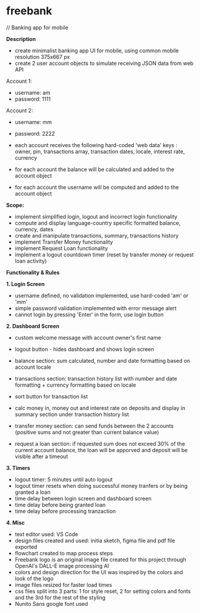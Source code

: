 # freebank
// Banking app for mobile


**Description**
- create minimalist banking app UI for mobile, using common mobile resolution 375x667 px
- create 2 user account objects to simulate receiving JSON data from web API

Account 1:
- username: am
- password: 1111

Account 2:
- username: mm
- password: 2222

- each account receives the following hard-coded 'web data' keys : owner, pin, transactions array, transaction dates, locale, interest rate, currency
- for each account the balance will be calculated and added to the account object
- for each account the username will be computed and added to the account object


**Scope:**
- implement simplified login, logout and incorrect login functionality
- compute and display language-country specific formatted balance, currency, dates
- create and manipulate transactions, summary, transactions history
- implement Transfer Money functionality
- implement Request Loan functionality
- implement a logout countdown timer (reset by transfer money or request loan activity)


**Functionality & Rules**

**1. Login Screen**
- username defined, no validation implemented, use hard-coded 'am' or 'mm'
- simple password validation implemented with error message alert
- cannot login by pressing 'Enter' in the form, use login button

**2. Dashboard Screen**
- custom welcome message with account owner's first name
- logout button - hides dashboard and shows login screen

- balance section: sum calculated, number and date formatting based on account locale

- transactions section: transaction history list with number and date formatting + currency formatting based on locale
- sort button for transaction list
- calc money in, money out and interest rate on deposits and display in summary section under transaction history list

- transfer money section: can send funds between the 2 accounts (positive sums and not greater than current balance value)

- request a loan section: if requested sum does not exceed 30% of the current account balance, the loan will be apporved and deposit will be visible after a timeout

**3. Timers**
- logout timer: 5 minutes until auto logout
- logout timer resets when doing successful money tranfers or by being granted a loan
- time delay between login screen and dashboard screen
- time delay before being granted loan
- time delay before processing tranzaction

**4. Misc**
- text editor used: VS Code
- design files created and used: initia sketch, figma file and pdf file exported
- flowchart created to map process steps
- Freebank logo is an original image file created for this project through OpenAI's DALL-E image processing AI
- colors and design direction for the UI was inspired by the colors and look of the logo
- image files resized for faster load times
- css files split into 3 parts: 1 for style reset, 2 for setting colors and fonts and the 3rd for the rest of the styling
- Nunito Sans google font used
